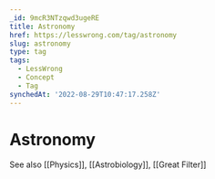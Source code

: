 ```yaml
---
_id: 9mcR3NTzqwd3ugeRE
title: Astronomy
href: https://lesswrong.com/tag/astronomy
slug: astronomy
type: tag
tags:
  - LessWrong
  - Concept
  - Tag
synchedAt: '2022-08-29T10:47:17.258Z'
---
```


# Astronomy

See also [[Physics]], [[Astrobiology]], [[Great Filter]]
